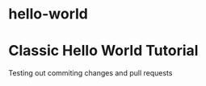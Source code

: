 hello-world
===========

Classic Hello World Tutorial
===========
Testing out commiting changes and pull requests
